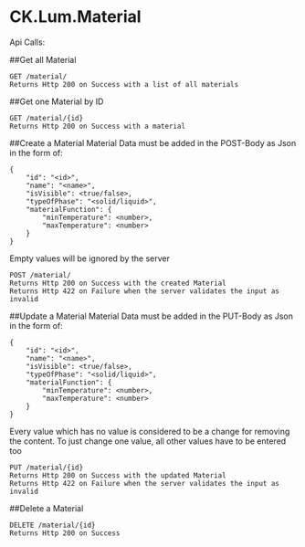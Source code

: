 # CK.Lum.Material

Api Calls:

##Get all Material
```
GET /material/
Returns Http 200 on Success with a list of all materials
```

##Get one Material by ID
```
GET /material/{id}
Returns Http 200 on Success with a material
```

##Create a Material
Material Data must be added in the POST-Body as Json in the form of:
```
{
    "id": "<id>",
    "name": "<name>",
    "isVisible": <true/false>,
    "typeOfPhase": "<solid/liquid>",
    "materialFunction": {
        "minTemperature": <number>,
        "maxTemperature": <number>
    }
}
```

Empty values will be ignored by the server
```
POST /material/
Returns Http 200 on Success with the created Material
Returns Http 422 on Failure when the server validates the input as invalid
```

##Update a Material
Material Data must be added in the PUT-Body as Json in the form of:
```
{
    "id": "<id>",
    "name": "<name>",
    "isVisible": <true/false>,
    "typeOfPhase": "<solid/liquid>",
    "materialFunction": {
        "minTemperature": <number>,
        "maxTemperature": <number>
    }
}
```
Every value which has no value is considered to be a change for removing the content. To just change one value, all other values have to be entered too
```
PUT /material/{id}
Returns Http 200 on Success with the updated Material
Returns Http 422 on Failure when the server validates the input as invalid
```

##Delete a Material
```
DELETE /material/{id}
Returns Http 200 on Success
```